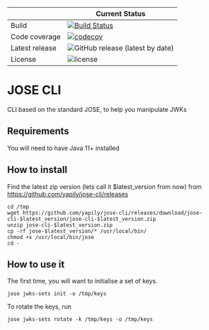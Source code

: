 | |Current Status|
|---|---|
|Build|[![Build Status](https://img.shields.io/endpoint.svg?url=https%3A%2F%2Factions-badge.atrox.dev%2Fyapily%2Fjose-cli%2Fbadge%3Fref%3Dmaster&style=flat)](https://actions-badge.atrox.dev/yapily/jose-cli/goto?ref=master)|
|Code coverage|[![codecov](https://codecov.io/gh/yapily/jose-cli/branch/master/graph/badge.svg)](https://codecov.io/gh/yapily/jose-cli)
|Latest release|![GitHub release (latest by date)](https://img.shields.io/github/v/release/yapily/jose-cli)|
|License|![license](https://img.shields.io/github/license/yapily/jose-cli)|


# JOSE CLI
CLI based on the standard JOSE, to help you manipulate JWKs

## Requirements

You will need to have Java 11+ installed

## How to install

Find the latest zip version (lets call it $latest_version from now) from https://github.com/yapily/jose-cli/releases


```
cd /tmp
wget https://github.com/yapily/jose-cli/releases/download/jose-cli-$latest_version/jose-cli-$latest_version.zip
unzip jose-cli-$latest_version.zip
cp -rf jose-$latest_version/* /usr/local/bin/
chmod +x /usr/local/bin/jose
cd -
```

## How to use it

The first time, you will want to initialise a set of keys.

```
jose jwks-sets init -o /tmp/keys 
```

To rotate the keys, run

```
jose jwks-sets rotate -k /tmp/keys -o /tmp/keys
```

